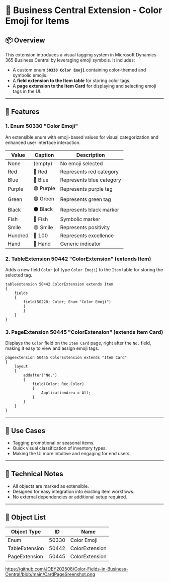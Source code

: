 # 🎨 **Business Central Extension - Color Emoji for Items**

## 📦 **Overview**

This extension introduces a visual tagging system in Microsoft Dynamics 365 Business Central by leveraging emoji symbols. It includes:

- A custom enum **`50330 Color Emoji`** containing color-themed and symbolic emojis.
- A **field extension to the Item table** for storing color tags.
- A **page extension to the Item Card** for displaying and selecting emoji tags in the UI.

---

## 🧾 **Features**

### **1. Enum 50330 "Color Emoji"**

An extensible enum with emoji-based values for visual categorization and enhanced user interface interaction.

| **Value** | **Caption**     | **Description**           |
|-----------|------------------|----------------------------|
| None      | (empty)          | No emoji selected          |
| Red       | 🔴 Red           | Represents red category    |
| Blue      | 🔵 Blue          | Represents blue category   |
| Purple    | 🟣 Purple         | Represents purple tag      |
| Green     | 🟢 Green          | Represents green tag       |
| Black     | ⚫ Black          | Represents black marker    |
| Fish      | 🐠 Fish           | Symbolic marker            |
| Smile     | 😄 Smile          | Represents positivity      |
| Hundred   | 💯 100            | Represents excellence      |
| Hand      | 🫳 Hand           | Generic indicator          |

### **2. TableExtension 50442 "ColorExtension" (extends Item)**

Adds a new field `Color` (of type `Color Emoji`) to the `Item` table for storing the selected tag.

```al
tableextension 50442 ColorExtension extends Item
{
    fields
    {
        field(50220; Color; Enum "Color Emoji")
        {
        }
    }
}
````

### **3. PageExtension 50445 "ColorExtension" (extends Item Card)**

Displays the `Color` field on the `Item Card` page, right after the `No.` field, making it easy to view and assign emoji tags.

```al
pageextension 50445 ColorExtension extends "Item Card"
{
    layout
    {
        addafter("No.")
        {
            field(Color; Rec.Color)
            {
                ApplicationArea = All;
            }
        }
    }
}
```

---

## 📌 **Use Cases**

* Tagging promotional or seasonal items.
* Quick visual classification of inventory types.
* Making the UI more intuitive and engaging for end users.

---

## 🔧 **Technical Notes**

* All objects are marked as extensible.
* Designed for easy integration into existing item workflows.
* No external dependencies or additional setup required.

---

## 📂 **Object List**

| **Object Type** | **ID** | **Name**       |
| --------------- | ------ | -------------- |
| Enum            | 50330  | Color Emoji    |
| TableExtension  | 50442  | ColorExtension |
| PageExtension   | 50445  | ColorExtension |
https://github.com/JOEY202508/Color-Fields-in-Business-Central/blob/main/CardPageSreenshot.png

